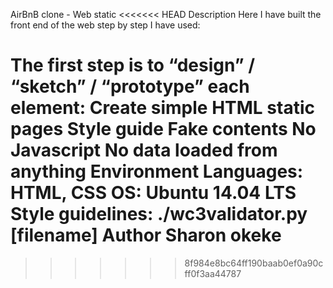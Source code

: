 AirBnB clone - Web static
<<<<<<< HEAD
Description
Here I have built the front end of the web step by step I have used:

The first step is to “design” / “sketch” / “prototype” each element:
Create simple HTML static pages
Style guide
Fake contents
No Javascript
No data loaded from anything
Environment
Languages: HTML, CSS
OS: Ubuntu 14.04 LTS
Style guidelines: ./wc3validator.py [filename]
Author
Sharon okeke
=======
>>>>>>> 8f984e8bc64ff190baab0ef0a90cff0f3aa44787
